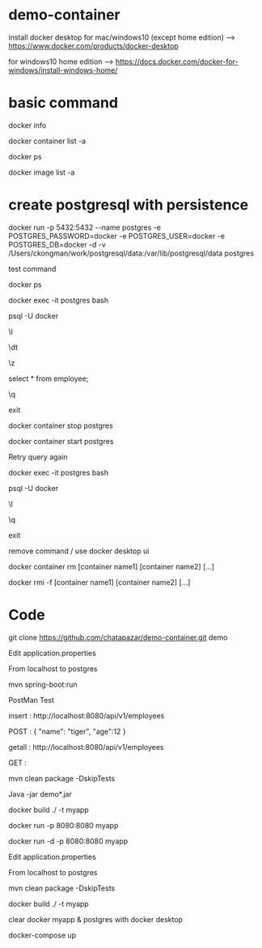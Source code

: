# demo-container
install docker desktop
for mac/windows10 (except home edition) --> https://www.docker.com/products/docker-desktop

for windows10 home edition --> https://docs.docker.com/docker-for-windows/install-windows-home/

# basic command
docker info

docker container list -a

docker ps

docker image list -a


# create postgresql with persistence
docker run -p 5432:5432 --name postgres -e POSTGRES_PASSWORD=docker -e POSTGRES_USER=docker -e POSTGRES_DB=docker -d -v /Users/ckongman/work/postgresql/data:/var/lib/postgresql/data postgres

test command

docker ps

docker exec -it postgres bash

psql -U docker

\l

\dt

\z

select * from employee;

\q

exit

docker container stop postgres

docker container start postgres

Retry query again

docker exec -it postgres bash

psql -U docker

\l

\q

exit

remove command / use docker desktop ui

docker container rm [container name1] [container name2] [...]

docker rmi -f [container name1] [container name2] [...]

# Code 
git clone https://github.com/chatapazar/demo-container.git demo

Edit application.properties

From localhost to postgres

mvn spring-boot:run

PostMan Test

insert : http://localhost:8080/api/v1/employees

POST : { "name": "tiger", "age":12 }

getall : http://localhost:8080/api/v1/employees

GET : 


mvn clean package -DskipTests

Java -jar demo*.jar

docker build ./ -t myapp

docker run -p 8080:8080 myapp

docker run -d -p 8080:8080 myapp

Edit application.properties

From localhost to postgres

mvn clean package -DskipTests

docker build ./ -t myapp

clear docker myapp & postgres with docker desktop

docker-compose up




